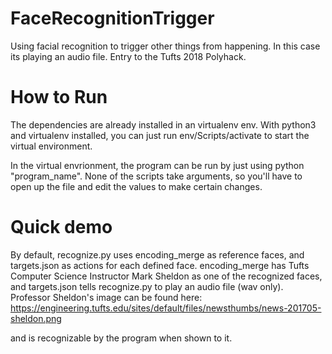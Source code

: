 # FaceRecognitionTrigger
Using facial recognition to trigger other things from happening. In this case its playing an audio file. Entry to the Tufts 2018 Polyhack.

# How to Run
The dependencies are already installed in an virtualenv env. With python3 and virtualenv installed, you can just run env/Scripts/activate to start the virtual environment. 

In the virtual envrionment, the program can be run by just using python "program_name". None of the scripts take arguments, so you'll have to open up the file and edit the values to make certain changes. 

# Quick demo
By default, recognize.py uses encoding_merge as reference faces, and targets.json as actions for each defined face. encoding_merge has Tufts Computer Science Instructor Mark Sheldon as one of the recognized faces, and targets.json tells recognize.py to play an audio file (wav only). Professor Sheldon's image can be found here: https://engineering.tufts.edu/sites/default/files/newsthumbs/news-201705-sheldon.png

and is recognizable by the program when shown to it.